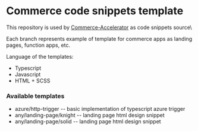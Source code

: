 # Commerce code snippets template

This repository is used by [Commerce-Accelerator](https://github.com/Ekatereana/commerce-accellerator) as code snippets source\

Each branch represents example of template for commerce apps as landing pages, function apps, etc.

Language of the templates: 

- Typescript
- Javascript
- HTML + SCSS

### Available templates

- azure/http-trigger -- basic implementation of typescript azure trigger
- any/landing-page/knight -- landing page html design snippet
- any/landing-page/solid -- landing page html design snippet





